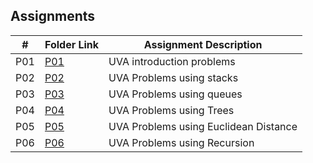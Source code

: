## Assignments

| #         | Folder Link                                                                                                   | Assignment Description                             |
| :---:     | ------------------------------------------------------------------------------------------------------------- | ----------------------------------------           |
|  P01      | [P01](https://github.com/DakTheProgrammer/4883-Programming-Techniques-Wilson/tree/master/Assignments/P01)     | UVA introduction problems                          |
|  P02      | [P02](https://github.com/DakTheProgrammer/4883-Programming-Techniques-Wilson/tree/master/Assignments/P02)     | UVA Problems using stacks                          |
|  P03      | [P03](https://github.com/DakTheProgrammer/4883-Programming-Techniques-Wilson/tree/master/Assignments/P03)     | UVA Problems using queues                          |
|  P04      | [P04](https://github.com/DakTheProgrammer/4883-Programming-Techniques-Wilson/tree/master/Assignments/P04)     | UVA Problems using Trees                           |
|  P05      | [P05](https://github.com/DakTheProgrammer/4883-Programming-Techniques-Wilson/tree/master/Assignments/P05)     | UVA Problems using Euclidean Distance              |
|  P06      | [P06](https://github.com/DakTheProgrammer/4883-Programming-Techniques-Wilson/tree/master/Assignments/P06)     | UVA Problems using Recursion                       |